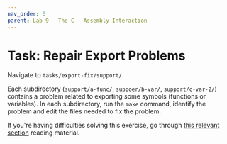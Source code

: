 ```yaml
---
nav_order: 6
parent: Lab 9 - The C - Assembly Interaction
---
```


# Task: Repair Export Problems

Navigate to `tasks/export-fix/support/`.

Each subdirectory (`support/a-func/`, `suppoer/b-var/`, `support/c-var-2/`) contains a problem related to exporting some symbols (functions or variables).
In each subdirectory, run the `make` command, identify the problem and edit the files needed to fix the problem.

If you're having difficulties solving this exercise, go through [this relevant section](../../readiing/memory-layout-c-asm.md) reading material.
